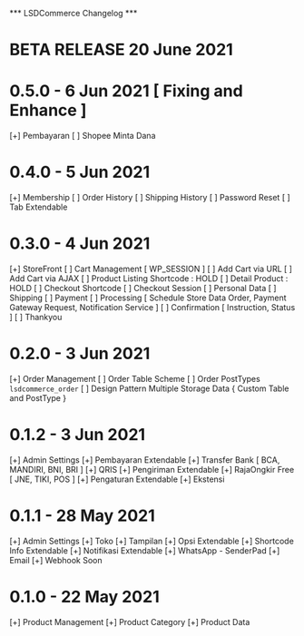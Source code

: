 *** LSDCommerce Changelog ***

# BETA RELEASE 20 June 2021 #


# 0.5.0 - 6 Jun 2021 [ Fixing and Enhance ]
[+] Pembayaran
  [ ] Shopee Minta Dana

# 0.4.0 - 5 Jun 2021
[+] Membership
  [ ] Order History
  [ ] Shipping History
  [ ] Password Reset
  [ ] Tab Extendable

# 0.3.0 - 4 Jun 2021
[+] StoreFront
  [ ] Cart Management [ WP_SESSION ]
    [ ] Add Cart via URL
    [ ] Add Cart via AJAX
  [ ] Product Listing Shortcode : HOLD
  [ ] Detail Product : HOLD
  [ ] Checkout Shortcode
    [ ] Checkout Session
    [ ] Personal Data
    [ ] Shipping 
    [ ] Payment
    [ ] Processing [ Schedule Store Data Order, Payment Gateway Request, Notification Service ]
    [ ] Confirmation [ Instruction, Status ]
  [ ] Thankyou

# 0.2.0 - 3 Jun 2021
[+] Order Management
  [ ] Order Table Scheme
  [ ] Order PostTypes `lsdcommerce_order`
  [ ] Design Pattern Multiple Storage Data { Custom Table and PostType }
  
# 0.1.2 - 3 Jun 2021
[+] Admin Settings
  [+] Pembayaran Extendable
    [+] Transfer Bank [ BCA, MANDIRI, BNI, BRI ]
    [+] QRIS
  [+] Pengiriman Extendable
    [+] RajaOngkir Free [ JNE, TIKI, POS ]
  [+] Pengaturan Extendable
  [+] Ekstensi

# 0.1.1 - 28 May 2021
[+] Admin Settings
  [+] Toko
  [+] Tampilan
    [+] Opsi Extendable
    [+] Shortcode Info Extendable
  [+] Notifikasi Extendable
    [+] WhatsApp - SenderPad
    [+] Email
    [+] Webhook Soon

# 0.1.0 - 22 May 2021
[+] Product Management
  [+] Product Category
  [+] Product Data